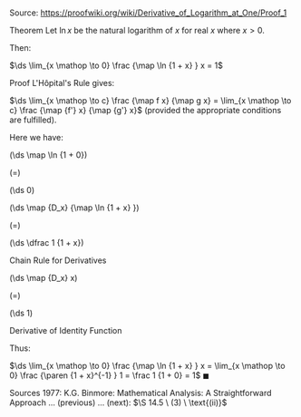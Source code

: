 # 

Source: https://proofwiki.org/wiki/Derivative_of_Logarithm_at_One/Proof_1

Theorem
Let $\ln x$ be the natural logarithm of $x$ for real $x$ where $x > 0$.

Then:

$\ds \lim_{x \mathop \to 0} \frac {\map \ln {1 + x} } x = 1$


Proof
L'Hôpital's Rule gives:

$\ds \lim_{x \mathop \to c} \frac {\map f x} {\map g x} = \lim_{x \mathop \to c} \frac {\map {f'} x} {\map {g'} x}$
(provided the appropriate conditions are fulfilled).

Here we have:














\(\ds \map \ln {1 + 0}\)

\(=\)







\(\ds 0\)




















\(\ds \map {D_x} {\map \ln {1 + x} }\)

\(=\)







\(\ds \dfrac 1 {1 + x}\)





Chain Rule for Derivatives














\(\ds \map {D_x} x\)

\(=\)







\(\ds 1\)





Derivative of Identity Function




Thus:

$\ds \lim_{x \mathop \to 0} \frac {\map \ln {1 + x} } x = \lim_{x \mathop \to 0} \frac {\paren {1 + x}^{-1} } 1 = \frac 1 {1 + 0} = 1$
$\blacksquare$


Sources
1977: K.G. Binmore: Mathematical Analysis: A Straightforward Approach ... (previous) ... (next): $\S 14.5 \ (3) \ \text{(ii)}$




